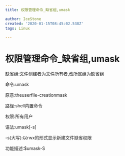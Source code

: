 ```yaml
---
title: 权限管理命令_缺省组,umask

author: IceStone
created: '2020-01-15T08:45:02.538Z'
tags: Linux

---
```


# 权限管理命令_缺省组,umask

缺省组:文件创建者为文件所有者,改所属组为缺省组

 
 
命令:umask

原意:theuserfile-creationmask

路径:shell内置命令

权限:所有用户

语法:umask[-s]

-s(大写):以rwx的形式显示新建文件缺省权限

功能描述:$umask-S



